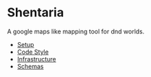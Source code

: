 # Shentaria

A google maps like mapping tool for dnd worlds.

* [Setup](docs/setup.md)
* [Code Style](docs/code-style.md)
* [Infrastructure](docs/infrastructure.md)
* [Schemas](docs/schemas.md)
